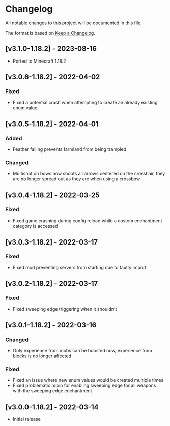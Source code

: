 # Changelog
All notable changes to this project will be documented in this file.

The format is based on [Keep a Changelog].

## [v3.1.0-1.18.2] - 2023-08-16
- Ported to Minecraft 1.18.2

## [v3.0.6-1.18.2] - 2022-04-02
### Fixed
- Fixed a potential crash when attempting to create an already existing enum value

## [v3.0.5-1.18.2] - 2022-04-01
### Added
- Feather falling prevents farmland from being trampled
### Changed
- Multishot on bows now shoots all arrows centered on the crosshair, they are no longer spread out as they are when using a crossbow

## [v3.0.4-1.18.2] - 2022-03-25
### Fixed
- Fixed game crashing during config reload while a custom enchantment category is accessed

## [v3.0.3-1.18.2] - 2022-03-17
### Fixed
- Fixed mod preventing servers from starting due to faulty import

## [v3.0.2-1.18.2] - 2022-03-17
### Fixed
- Fixed sweeping edge triggering when it shouldn't

## [v3.0.1-1.18.2] - 2022-03-16
### Changed
- Only experience from mobs can be boosted now, experience from blocks is no longer affected
### Fixed
- Fixed an issue where new enum values would be created multiple times
- Fixed problematic mixin for enabling sweeping edge for all weapons with the sweeping edge enchantment

## [v3.0.0-1.18.2] - 2022-03-14
- Initial release

[Keep a Changelog]: https://keepachangelog.com/en/1.0.0/
